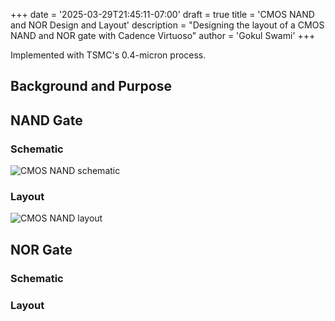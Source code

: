 +++
date = '2025-03-29T21:45:11-07:00'
draft = true
title = 'CMOS NAND and NOR Design and Layout'
description = "Designing the layout of a CMOS NAND and NOR gate with Cadence Virtuoso" 
author = 'Gokul Swami'
+++

Implemented with TSMC's 0.4-micron process.

## Background and Purpose

## NAND Gate

### Schematic

![CMOS NAND schematic](/images/virtuoso/nand_schematic.png)

### Layout

![CMOS NAND layout](/images/virtuoso/nand_layout.png)

## NOR Gate

### Schematic

### Layout
